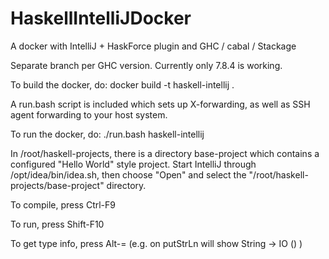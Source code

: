 # HaskellIntelliJDocker
A docker with IntelliJ + HaskForce plugin and GHC / cabal / Stackage

Separate branch per GHC version. Currently only 7.8.4 is working.

To build the docker, do: docker build -t haskell-intellij .

A run.bash script is included which sets up X-forwarding, as well as SSH agent forwarding 
to your host system.

To run the docker, do: ./run.bash haskell-intellij

In /root/haskell-projects, there is a directory base-project which contains a configured 
"Hello World" style project. Start IntelliJ through /opt/idea/bin/idea.sh, then choose 
"Open" and select the "/root/haskell-projects/base-project" directory.

To compile, press Ctrl-F9

To run, press Shift-F10

To get type info, press Alt-= (e.g. on putStrLn will show String -> IO () )

